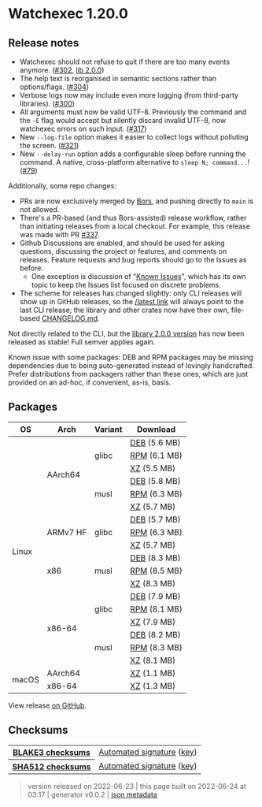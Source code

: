 # Watchexec 1.20.0

## Release notes

<ul dir="auto">
<li>Watchexec should not refuse to quit if there are too many events anymore. (<a class="issue-link js-issue-link" data-error-text="Failed to load title" data-id="1268153992" data-permission-text="Title is private" data-url="https://github.com/watchexec/watchexec/issues/302" data-hovercard-type="pull_request" data-hovercard-url="/watchexec/watchexec/pull/302/hovercard" href="https://github.com/watchexec/watchexec/pull/302">#302</a>, <a href="https://github.com/watchexec/watchexec/blob/main/crates/lib/CHANGELOG.md#v200-2022-06-17">lib 2.0.0</a>)</li>
<li>The help text is reorganised in semantic sections rather than options/flags. (<a class="issue-link js-issue-link" data-error-text="Failed to load title" data-id="1268186947" data-permission-text="Title is private" data-url="https://github.com/watchexec/watchexec/issues/304" data-hovercard-type="pull_request" data-hovercard-url="/watchexec/watchexec/pull/304/hovercard" href="https://github.com/watchexec/watchexec/pull/304">#304</a>)</li>
<li>Verbose logs now may include even more logging (from third-party libraries). (<a class="issue-link js-issue-link" data-error-text="Failed to load title" data-id="1263061262" data-permission-text="Title is private" data-url="https://github.com/watchexec/watchexec/issues/300" data-hovercard-type="pull_request" data-hovercard-url="/watchexec/watchexec/pull/300/hovercard" href="https://github.com/watchexec/watchexec/pull/300">#300</a>)</li>
<li>All arguments must now be valid UTF-8. Previously the command and the <code class="notranslate">-E</code> flag would accept but silently discard invalid UTF-8, now watchexec errors on such input. (<a class="issue-link js-issue-link" data-error-text="Failed to load title" data-id="1273357615" data-permission-text="Title is private" data-url="https://github.com/watchexec/watchexec/issues/317" data-hovercard-type="pull_request" data-hovercard-url="/watchexec/watchexec/pull/317/hovercard" href="https://github.com/watchexec/watchexec/pull/317">#317</a>)</li>
<li>New <code class="notranslate">--log-file</code> option makes it easier to collect logs without polluting the screen. (<a class="issue-link js-issue-link" data-error-text="Failed to load title" data-id="1273684138" data-permission-text="Title is private" data-url="https://github.com/watchexec/watchexec/issues/321" data-hovercard-type="pull_request" data-hovercard-url="/watchexec/watchexec/pull/321/hovercard" href="https://github.com/watchexec/watchexec/pull/321">#321</a>)</li>
<li>New <code class="notranslate">--delay-run</code> option adds a configurable sleep before running the command. A native, cross-platform alternative to <code class="notranslate">sleep N; command...</code>! (<a class="issue-link js-issue-link" data-error-text="Failed to load title" data-id="308561423" data-permission-text="Title is private" data-url="https://github.com/watchexec/watchexec/issues/79" data-hovercard-type="issue" data-hovercard-url="/watchexec/watchexec/issues/79/hovercard" href="https://github.com/watchexec/watchexec/issues/79">#79</a>)</li>
</ul>
<p dir="auto">Additionally, some repo changes:</p>
<ul dir="auto">
<li>PRs are now exclusively merged by <a href="https://bors.tech" rel="nofollow">Bors</a>, and pushing directly to <code class="notranslate">main</code> is not allowed.</li>
<li>There's a PR-based (and thus Bors-assisted) release workflow, rather than initiating releases from a local checkout. For example, this release was made with PR <a class="issue-link js-issue-link" data-error-text="Failed to load title" data-id="1282136554" data-permission-text="Title is private" data-url="https://github.com/watchexec/watchexec/issues/337" data-hovercard-type="pull_request" data-hovercard-url="/watchexec/watchexec/pull/337/hovercard" href="https://github.com/watchexec/watchexec/pull/337">#337</a>.</li>
<li>Github Discussions are enabled, and should be used for asking questions, discussing the project or features, and comments on releases. Feature requests and bug reports should go to the Issues as before.
<ul dir="auto">
<li>One exception is discussion of "<a href="https://github.com/watchexec/watchexec/discussions/332" data-hovercard-type="discussion" data-hovercard-url="/watchexec/watchexec/discussions/332/hovercard">Known Issues</a>", which has its own topic to keep the Issues list focused on discrete problems.</li>
</ul>
</li>
<li>The scheme for releases has changed slightly: only CLI releases will show up in GitHub releases, so the <a href="https://github.com/watchexec/watchexec/releases/latest">/latest link</a> will always point to the last CLI release; the library and other crates now have their own, file-based <a href="https://github.com/watchexec/watchexec/blob/main/crates/lib/CHANGELOG.md">CHANGELOG.md</a>.</li>
</ul>
<p dir="auto">Not directly related to the CLI, but the <a href="https://docs.rs/watchexec" rel="nofollow">library 2.0.0 version</a> has now been released as stable! Full semver applies again.</p>
<p dir="auto">Known issue with some packages: DEB and RPM packages may be missing dependencies due to being auto-generated instead of lovingly handcrafted. Prefer distributions from packagers rather than these ones, which are just provided on an ad-hoc, if convenient, as-is, basis.</p>

## Packages

<table class="downloads">
<thead>
<tr>
<th>OS</th>
<th>Arch</th>
<th>Variant</th>
<th>Download</th>

</tr>
</thead>
<tbody>
<tr>
						<td rowspan="18">Linux</td>
						
<td rowspan="6">AArch64</td>
            
						
<td rowspan="3">glibc</td>
            
<td><a class="download" href="https://github.com/watchexec/watchexec/releases/download/cli-v1.20.0/watchexec-1.20.0-aarch64-unknown-linux-gnu.deb">DEB</a> (5.6 MB)</td>
						
</tr>
					
<tr>
						
						
						
<td><a class="download" href="https://github.com/watchexec/watchexec/releases/download/cli-v1.20.0/watchexec-1.20.0-aarch64-unknown-linux-gnu.rpm">RPM</a> (6.1 MB)</td>
						
</tr>
					
<tr>
						
						
						
<td><a class="download" href="https://github.com/watchexec/watchexec/releases/download/cli-v1.20.0/watchexec-1.20.0-aarch64-unknown-linux-gnu.tar.xz">XZ</a> (5.5 MB)</td>
						
</tr>
					
<tr>
						
						
						
<td rowspan="3">musl</td>
            
<td><a class="download" href="https://github.com/watchexec/watchexec/releases/download/cli-v1.20.0/watchexec-1.20.0-aarch64-unknown-linux-musl.deb">DEB</a> (5.8 MB)</td>
						
</tr>
					
<tr>
						
						
						
<td><a class="download" href="https://github.com/watchexec/watchexec/releases/download/cli-v1.20.0/watchexec-1.20.0-aarch64-unknown-linux-musl.rpm">RPM</a> (6.3 MB)</td>
						
</tr>
					
<tr>
						
						
						
<td><a class="download" href="https://github.com/watchexec/watchexec/releases/download/cli-v1.20.0/watchexec-1.20.0-aarch64-unknown-linux-musl.tar.xz">XZ</a> (5.7 MB)</td>
						
</tr>
					
<tr>
						
						
<td rowspan="3">ARMv7 HF</td>
            
						
<td rowspan="3">glibc</td>
            
<td><a class="download" href="https://github.com/watchexec/watchexec/releases/download/cli-v1.20.0/watchexec-1.20.0-armv7-unknown-linux-gnueabihf.deb">DEB</a> (5.7 MB)</td>
						
</tr>
					
<tr>
						
						
						
<td><a class="download" href="https://github.com/watchexec/watchexec/releases/download/cli-v1.20.0/watchexec-1.20.0-armv7-unknown-linux-gnueabihf.rpm">RPM</a> (6.3 MB)</td>
						
</tr>
					
<tr>
						
						
						
<td><a class="download" href="https://github.com/watchexec/watchexec/releases/download/cli-v1.20.0/watchexec-1.20.0-armv7-unknown-linux-gnueabihf.tar.xz">XZ</a> (5.7 MB)</td>
						
</tr>
					
<tr>
						
						
<td rowspan="3">x86</td>
            
						
<td rowspan="3">musl</td>
            
<td><a class="download" href="https://github.com/watchexec/watchexec/releases/download/cli-v1.20.0/watchexec-1.20.0-i686-unknown-linux-musl.deb">DEB</a> (8.3 MB)</td>
						
</tr>
					
<tr>
						
						
						
<td><a class="download" href="https://github.com/watchexec/watchexec/releases/download/cli-v1.20.0/watchexec-1.20.0-i686-unknown-linux-musl.rpm">RPM</a> (8.5 MB)</td>
						
</tr>
					
<tr>
						
						
						
<td><a class="download" href="https://github.com/watchexec/watchexec/releases/download/cli-v1.20.0/watchexec-1.20.0-i686-unknown-linux-musl.tar.xz">XZ</a> (8.3 MB)</td>
						
</tr>
					
<tr>
						
						
<td rowspan="6">x86-64</td>
            
						
<td rowspan="3">glibc</td>
            
<td><a class="download" href="https://github.com/watchexec/watchexec/releases/download/cli-v1.20.0/watchexec-1.20.0-x86_64-unknown-linux-gnu.deb">DEB</a> (7.9 MB)</td>
						
</tr>
					
<tr>
						
						
						
<td><a class="download" href="https://github.com/watchexec/watchexec/releases/download/cli-v1.20.0/watchexec-1.20.0-x86_64-unknown-linux-gnu.rpm">RPM</a> (8.1 MB)</td>
						
</tr>
					
<tr>
						
						
						
<td><a class="download" href="https://github.com/watchexec/watchexec/releases/download/cli-v1.20.0/watchexec-1.20.0-x86_64-unknown-linux-gnu.tar.xz">XZ</a> (7.9 MB)</td>
						
</tr>
					
<tr>
						
						
						
<td rowspan="3">musl</td>
            
<td><a class="download" href="https://github.com/watchexec/watchexec/releases/download/cli-v1.20.0/watchexec-1.20.0-x86_64-unknown-linux-musl.deb">DEB</a> (8.2 MB)</td>
						
</tr>
					
<tr>
						
						
						
<td><a class="download" href="https://github.com/watchexec/watchexec/releases/download/cli-v1.20.0/watchexec-1.20.0-x86_64-unknown-linux-musl.rpm">RPM</a> (8.3 MB)</td>
						
</tr>
					
<tr>
						
						
						
<td><a class="download" href="https://github.com/watchexec/watchexec/releases/download/cli-v1.20.0/watchexec-1.20.0-x86_64-unknown-linux-musl.tar.xz">XZ</a> (8.1 MB)</td>
						
</tr>
					
<tr>
						<td rowspan="2">macOS</td>
						
<td rowspan="1">AArch64</td>
            
						
<td rowspan="1"></td>
            
<td><a class="download" href="https://github.com/watchexec/watchexec/releases/download/cli-v1.20.0/watchexec-1.20.0-aarch64-apple-darwin.tar.xz">XZ</a> (1.1 MB)</td>
						
</tr>
					
<tr>
						
						
<td rowspan="1">x86-64</td>
            
						
<td rowspan="1"></td>
            
<td><a class="download" href="https://github.com/watchexec/watchexec/releases/download/cli-v1.20.0/watchexec-1.20.0-x86_64-apple-darwin.tar.xz">XZ</a> (1.3 MB)</td>
						
</tr>
					</tbody>
</table>


View release [on GitHub](https://github.com/watchexec/watchexec/releases/cli-v1.20.0).

## Checksums

<table class="signatures">
	
<tr>
<th><a href="https://github.com/watchexec/watchexec/releases/download/cli-v1.20.0/B3SUMS">BLAKE3 checksums</a></th>
		
<td>
<a href="https://github.com/watchexec/watchexec/releases/download/cli-v1.20.0/B3SUMS.auto.minisig">Automated signature</a>
(<a href="https://raw.githubusercontent.com/watchexec/watchexec/cli-v1.20.0/.github/workflows/release.pub">key</a>)
</td>
		
</tr>
	
<tr>
<th><a href="https://github.com/watchexec/watchexec/releases/download/cli-v1.20.0/SHA512SUMS">SHA512 checksums</a></th>
		
<td>
<a href="https://github.com/watchexec/watchexec/releases/download/cli-v1.20.0/SHA512SUMS.auto.minisig">Automated signature</a>
(<a href="https://raw.githubusercontent.com/watchexec/watchexec/cli-v1.20.0/.github/workflows/release.pub">key</a>)
</td>
		
</tr>
	
</table>




>	 version released on 2022-06-23
>	|
>	this page built on 2022-06-24 at 03:17
>	| generator v0.0.2
>	| [json metadata](meta.json)

